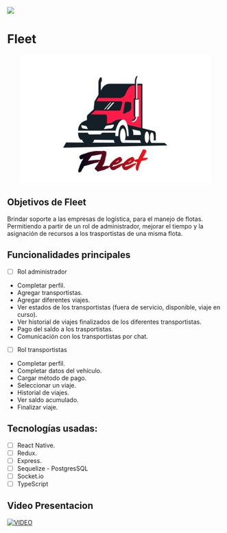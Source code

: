 <p align='left'>
    <img src='https://static.wixstatic.com/media/85087f_0d84cbeaeb824fca8f7ff18d7c9eaafd~mv2.png/v1/fill/w_160,h_30,al_c,q_85,usm_0.66_1.00_0.01/Logo_completo_Color_1PNG.webp' </img>
</p>

# Fleet

<p align="center">
  <img height="300" src="./logoFleet.jpeg" />
</p>

##  Objetivos de Fleet

Brindar soporte a las empresas de logística, para el manejo de flotas. Permitiendo a partir de un rol de administrador, mejorar el tiempo y la asignación de recursos a los trasportistas de una misma flota.

## Funcionalidades principales

- [ ] Rol administrador

- Completar perfil.
- Agregar transportistas.
- Agregar diferentes viajes.
- Ver estados de los transportistas (fuera de servicio, disponible, viaje en curso).
- Ver historial de viajes finalizados de los diferentes transportistas.
- Pago del saldo a los trasportistas.
- Comunicación con los transportistas por chat.


- [ ] Rol transportistas

- Completar perfil.
- Completar datos del vehículo.
- Cargar método de pago.
- Seleccionar un viaje.
- Historial de viajes.
- Ver saldo acumulado.
- Finalizar viaje.

## Tecnologías usadas:

- [ ] React Native.
- [ ] Redux.
- [ ] Express.
- [ ] Sequelize - PostgresSQL
- [ ] Socket.io
- [ ] TypeScript 

## Video Presentacion

[![VIDEO](https://img.youtube.com/vi/OY7rJpGkS8I/0.jpg)](https://www.youtube.com/watch?v=OY7rJpGkS8I)


